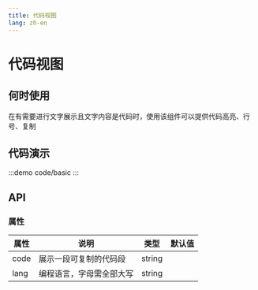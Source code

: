 ```yaml
---
title: 代码视图
lang: zh-en
---
```

# 代码视图

## 何时使用

在有需要进行文字展示且文字内容是代码时，使用该组件可以提供代码高亮、行号、复制

## 代码演示

:::demo
code/basic
:::

## API

### 属性

| 属性 | 说明                     | 类型   | 默认值 |
| ---- | ------------------------ | ------ | ------ |
| code | 展示一段可复制的代码段   | string |        |
| lang | 编程语言，字母需全部大写 | string |        |
